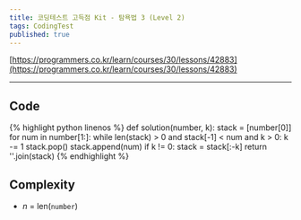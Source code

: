 ```yaml
---
title: 코딩테스트 고득점 Kit - 탐욕법 3 (Level 2)
tags: CodingTest
published: true
---
```


[https://programmers.co.kr/learn/courses/30/lessons/42883](https://programmers.co.kr/learn/courses/30/lessons/42883)

<!--more-->

---

## Code
{% highlight python linenos %}
def solution(number, k):
    stack = [number[0]]
    for num in number[1:]:
        while len(stack) > 0 and stack[-1] < num and k > 0:
            k -= 1
            stack.pop()
        stack.append(num)
    if k != 0:
        stack = stack[:-k]
    return ''.join(stack)
{% endhighlight %}


## Complexity
<!-- $O(n)$ -->
- $n$ = len(`number`)

